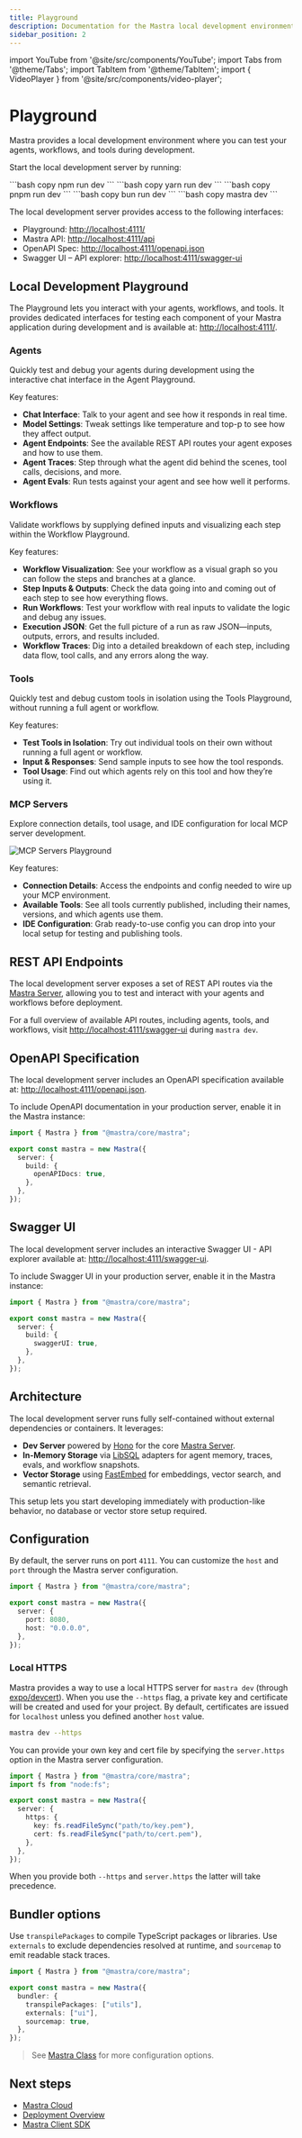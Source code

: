 ```yaml
---
title: Playground
description: Documentation for the Mastra local development environment for Mastra applications.
sidebar_position: 2
---
```


import YouTube from '@site/src/components/YouTube';
import Tabs from '@theme/Tabs';
import TabItem from '@theme/TabItem';
import { VideoPlayer } from '@site/src/components/video-player';

# Playground

Mastra provides a local development environment where you can test your agents, workflows, and tools during development.

Start the local development server by running:

<Tabs>
  <TabItem value="npm" label="npm">
    ```bash copy
    npm run dev
    ```
  </TabItem>
  <TabItem value="yarn" label="yarn">
    ```bash copy
    yarn run dev
    ```
  </TabItem>
  <TabItem value="pnpm" label="pnpm">
    ```bash copy
    pnpm run dev
    ```
  </TabItem>
  <TabItem value="bun" label="bun">
    ```bash copy
    bun run dev
    ```
  </TabItem>
  <TabItem value="mastra" label="mastra">
    ```bash copy
    mastra dev
    ```
  </TabItem>
</Tabs>

The local development server provides access to the following interfaces:

- Playground: [http://localhost:4111/](http://localhost:4111/)
- Mastra API: [http://localhost:4111/api](http://localhost:4111/api)
- OpenAPI Spec: [http://localhost:4111/openapi.json](http://localhost:4111/openapi.json)
- Swagger UI – API explorer: [http://localhost:4111/swagger-ui](http://localhost:4111/swagger-ui)

## Local Development Playground

The Playground lets you interact with your agents, workflows, and tools. It provides dedicated interfaces for testing each component of your Mastra application during development and is available at: [http://localhost:4111/](http://localhost:4111/).

<YouTube id="spGlcTEjuXY" startTime={126}/>

### Agents

Quickly test and debug your agents during development using the interactive chat interface in the Agent Playground.

<VideoPlayer
  src="https://res.cloudinary.com/mastra-assets/video/upload/v1751406022/local-dev-agents-playground_100_m3begx.mp4"
/>

Key features:

- **Chat Interface**: Talk to your agent and see how it responds in real time.
- **Model Settings**: Tweak settings like temperature and top-p to see how they affect output.
- **Agent Endpoints**: See the available REST API routes your agent exposes and how to use them.
- **Agent Traces**: Step through what the agent did behind the scenes, tool calls, decisions, and more.
- **Agent Evals**: Run tests against your agent and see how well it performs.

### Workflows

Validate workflows by supplying defined inputs and visualizing each step within the Workflow Playground.

<VideoPlayer
  src="https://res.cloudinary.com/mastra-assets/video/upload/v1751406027/local-dev-workflows-playground_100_rbc466.mp4"
/>

Key features:

- **Workflow Visualization**: See your workflow as a visual graph so you can follow the steps and branches at a glance.
- **Step Inputs & Outputs**: Check the data going into and coming out of each step to see how everything flows.
- **Run Workflows**: Test your workflow with real inputs to validate the logic and debug any issues.
- **Execution JSON**: Get the full picture of a run as raw JSON—inputs, outputs, errors, and results included.
- **Workflow Traces**: Dig into a detailed breakdown of each step, including data flow, tool calls, and any errors along the way.

### Tools

Quickly test and debug custom tools in isolation using the Tools Playground, without running a full agent or workflow.

<VideoPlayer
  src="https://res.cloudinary.com/mastra-assets/video/upload/v1751406316/local-dev-agents-tools_100_fe1jdt.mp4"
/>

Key features:

- **Test Tools in Isolation**: Try out individual tools on their own without running a full agent or workflow.
- **Input & Responses**: Send sample inputs to see how the tool responds.
- **Tool Usage**: Find out which agents rely on this tool and how they’re using it.

### MCP Servers

Explore connection details, tool usage, and IDE configuration for local MCP server development.

![MCP Servers Playground](/img/local-dev/local-dev-mcp-server-playground.jpg)

Key features:

- **Connection Details**: Access the endpoints and config needed to wire up your MCP environment.
- **Available Tools**: See all tools currently published, including their names, versions, and which agents use them.
- **IDE Configuration**: Grab ready-to-use config you can drop into your local setup for testing and publishing tools.

## REST API Endpoints

The local development server exposes a set of REST API routes via the [Mastra Server](/docs/deployment/server-deployment), allowing you to test and interact with your agents and workflows before deployment.

For a full overview of available API routes, including agents, tools, and workflows, visit [http://localhost:4111/swagger-ui](http://localhost:4111/swagger-ui) during `mastra dev`.

## OpenAPI Specification

The local development server includes an OpenAPI specification available at: [http://localhost:4111/openapi.json](http://localhost:4111/openapi.json).

To include OpenAPI documentation in your production server, enable it in the Mastra instance:

```typescript {6} filename="src/mastra/index.ts" copy
import { Mastra } from "@mastra/core/mastra";

export const mastra = new Mastra({
  server: {
    build: {
      openAPIDocs: true,
    },
  },
});
```

## Swagger UI

The local development server includes an interactive Swagger UI - API explorer available at: [http://localhost:4111/swagger-ui](http://localhost:4111/swagger-ui).

To include Swagger UI in your production server, enable it in the Mastra instance:

```typescript {6} filename="src/mastra/index.ts" copy
import { Mastra } from "@mastra/core/mastra";

export const mastra = new Mastra({
  server: {
    build: {
      swaggerUI: true,
    },
  },
});
```

## Architecture

The local development server runs fully self-contained without external dependencies or containers. It leverages:

- **Dev Server** powered by [Hono](https://hono.dev) for the core [Mastra Server](/docs/deployment/server-deployment).
- **In-Memory Storage** via [LibSQL](https://libsql.org/) adapters for agent memory, traces, evals, and workflow snapshots.
- **Vector Storage** using [FastEmbed](https://github.com/qdrant/fastembed) for embeddings, vector search, and semantic retrieval.

This setup lets you start developing immediately with production-like behavior, no database or vector store setup required.

## Configuration

By default, the server runs on port `4111`. You can customize the `host` and `port` through the Mastra server configuration.

```typescript {5,6} filename="src/mastra/index.ts" copy
import { Mastra } from "@mastra/core/mastra";

export const mastra = new Mastra({
  server: {
    port: 8080,
    host: "0.0.0.0",
  },
});
```

### Local HTTPS

Mastra provides a way to use a local HTTPS server for `mastra dev` (through [expo/devcert](https://github.com/expo/devcert)). When you use the `--https` flag, a private key and certificate will be created and used for your project. By default, certificates are issued for `localhost` unless you defined another `host` value.

```bash
mastra dev --https
```

You can provide your own key and cert file by specifying the `server.https` option in the Mastra server configuration.

```typescript {2,6-9} filename="src/mastra/index.ts" copy
import { Mastra } from "@mastra/core/mastra";
import fs from "node:fs";

export const mastra = new Mastra({
  server: {
    https: {
      key: fs.readFileSync("path/to/key.pem"),
      cert: fs.readFileSync("path/to/cert.pem"),
    },
  },
});
```

When you provide both `--https` and `server.https` the latter will take precedence.

## Bundler options

Use `transpilePackages` to compile TypeScript packages or libraries. Use `externals` to exclude dependencies resolved at runtime, and `sourcemap` to emit readable stack traces.

```typescript filename="src/mastra/index.ts" copy
import { Mastra } from "@mastra/core/mastra";

export const mastra = new Mastra({
  bundler: {
    transpilePackages: ["utils"],
    externals: ["ui"],
    sourcemap: true,
  },
});
```

> See [Mastra Class](/docs/reference/core/mastra-class) for more configuration options.

## Next steps

- [Mastra Cloud](/docs/mastra-cloud/overview)
- [Deployment Overview](/docs/deployment/overview)
- [Mastra Client SDK](/docs/server-db/mastra-client)
